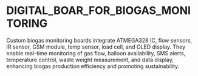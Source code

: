 # DIGITAL_BOAR_FOR_BIOGAS_MONITORING
Custom biogas monitoring boards integrate ATMEGA328 IC, flow sensors, IR sensor, GSM module, temp sensor, load cell, and OLED display. They enable real-time monitoring of gas flow, balloon availability, SMS alerts, temperature control, waste weight measurement, and data display, enhancing biogas production efficiency and promoting sustainability.
